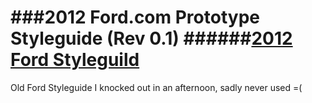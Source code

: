 ###2012 Ford.com Prototype Styleguide (Rev 0.1)
######[2012 Ford Styleguild](http://ipaintcode.github.io/ford_styleguide/)
===============

Old Ford Styleguide I knocked out in an afternoon, sadly never used =(
